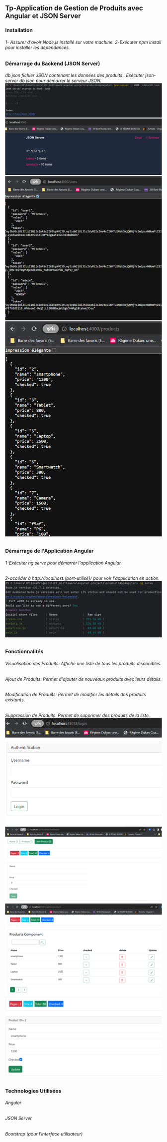 <h2>Tp-Application de Gestion de Produits avec Angular et JSON Server</h2>

<h3>Installation
<h6>
1- Assurer  d'avoir Node.js installé sur votre machine.
2-Exécuter npm install pour installer les dépendances.</h6>
<h3>Démarrage du Backend (JSON Server)
<h6> db.json fichier JSON contenant les données des produits .
Exécuter json-server db.json pour démarrer le serveur JSON.
<img src="captures/img_1.png">
<img src="captures/img.png">
<img src="captures/img_2.png">
<img src="captures/img_3.png">

<h3>Démarrage de l'Application Angular
<h6>1-Exécuter ng serve pour démarrer l'application Angular.
<h6>2-accéder à http://localhost:{port-utilisé}/ pour voir l'application en action.
<img src="captures/img_4.png">
<h3>Fonctionnalités
<h6>Visualisation des Produits: Affiche une liste de tous les produits disponibles.
<h6>Ajout de Produits: Permet d'ajouter de nouveaux produits avec leurs détails.
<h6>Modification de Produits: Permet de modifier les détails des produits existants.
<h6>Suppression de Produits: Permet de supprimer des produits de la liste.
<img src="captures/img_5.png">
<img src="captures/img_6.png">
<img src="captures/img_7.png">
<img src="captures/img_8.png">
<h3>Technologies Utilisées
<h6>Angular
<h6>JSON Server
<h6>Bootstrap (pour l'interface utilisateur)
